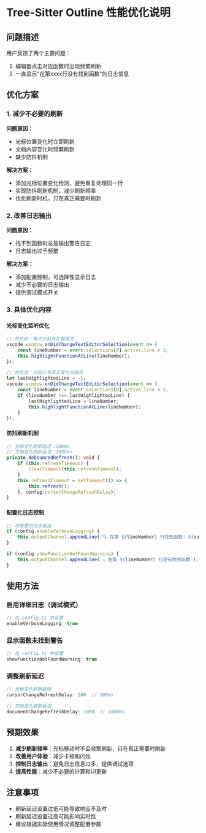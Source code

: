 # Tree-Sitter Outline 性能优化说明

## 问题描述

用户反馈了两个主要问题：
1. 编辑器点击对应函数时出现频繁刷新
2. 一直显示"在第xxxx行没有找到函数"的日志信息

## 优化方案

### 1. 减少不必要的刷新

**问题原因：**
- 光标位置变化时立即刷新
- 文档内容变化时频繁刷新
- 缺少防抖机制

**解决方案：**
- 添加光标位置变化检测，避免重复处理同一行
- 实现防抖刷新机制，减少刷新频率
- 优化刷新时机，只在真正需要时刷新

### 2. 改善日志输出

**问题原因：**
- 找不到函数时总是输出警告日志
- 日志输出过于频繁

**解决方案：**
- 添加配置控制，可选择性显示日志
- 减少不必要的日志输出
- 提供调试模式开关

### 3. 具体优化内容

#### 光标变化监听优化
```typescript
// 优化前：每次光标变化都高亮
vscode.window.onDidChangeTextEditorSelection(event => {
    const lineNumber = event.selections[0].active.line + 1;
    this.highlightFunctionAtLine(lineNumber);
});

// 优化后：只在行号真正变化时高亮
let lastHighlightedLine = -1;
vscode.window.onDidChangeTextEditorSelection(event => {
    const lineNumber = event.selections[0].active.line + 1;
    if (lineNumber !== lastHighlightedLine) {
        lastHighlightedLine = lineNumber;
        this.highlightFunctionAtLine(lineNumber);
    }
});
```

#### 防抖刷新机制
```typescript
// 光标变化刷新延迟：100ms
// 文档变化刷新延迟：1000ms
private debouncedRefresh(): void {
    if (this.refreshTimeout) {
        clearTimeout(this.refreshTimeout);
    }
    this.refreshTimeout = setTimeout(() => {
        this.refresh();
    }, config.cursorChangeRefreshDelay);
}
```

#### 配置化日志控制
```typescript
// 可配置的日志输出
if (config.enableVerboseLogging) {
    this.outputChannel.appendLine(`🔍 在第 ${lineNumber} 行找到函数: ${outlineItem.label}`);
}

if (config.showFunctionNotFoundWarning) {
    this.outputChannel.appendLine(`⚠️ 在第 ${lineNumber} 行没有找到函数`);
}
```

## 使用方法

### 启用详细日志（调试模式）
```typescript
// 在 config.ts 中设置
enableVerboseLogging: true
```

### 显示函数未找到警告
```typescript
// 在 config.ts 中设置
showFunctionNotFoundWarning: true
```

### 调整刷新延迟
```typescript
// 光标变化刷新延迟
cursorChangeRefreshDelay: 100  // 100ms

// 文档变化刷新延迟
documentChangeRefreshDelay: 1000  // 1000ms
```

## 预期效果

1. **减少刷新频率**：光标移动时不会频繁刷新，只在真正需要时刷新
2. **改善用户体验**：减少卡顿和闪烁
3. **控制日志输出**：避免日志信息过多，提供调试选项
4. **提高性能**：减少不必要的计算和UI更新

## 注意事项

- 刷新延迟设置过低可能导致响应不及时
- 刷新延迟设置过高可能影响实时性
- 建议根据实际使用情况调整配置参数 